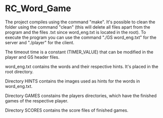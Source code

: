 # RC_Word_Game

The project compiles using the command "make". It's possible to clean the folder using the command "clean" (this will delete all files apart from the program and the files .txt since word_eng.txt is located in the root).
To execute the program you can use the command "./GS word_eng.txt" for the server and "./player" for the client.

The timeout time is a constant (TIMER_VALUE) that can be modified in the player and GS header files.

word_eng.txt contains the words and their respective hints. It's placed in the root directory.

Directory HINTS contains the images used as hints for the words in word_eng.txt.

Directory GAMES constains the players directories, which have the finished games of the respective player.

Directory SCORES contains the score files of finished games.